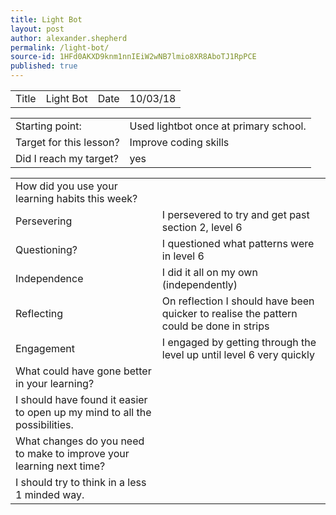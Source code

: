 ```yaml
---
title: Light Bot
layout: post
author: alexander.shepherd
permalink: /light-bot/
source-id: 1HFd0AKXD9knm1nnIEiW2wNB7lmio8XR8AboTJ1RpPCE
published: true
---
```

<table>
  <tr>
    <td>Title</td>
    <td>Light Bot</td>
    <td>Date</td>
    <td>10/03/18</td>
  </tr>
</table>


<table>
  <tr>
    <td>Starting point:</td>
    <td>Used lightbot once at primary school.</td>
  </tr>
  <tr>
    <td>Target for this lesson?</td>
    <td>Improve coding skills</td>
  </tr>
  <tr>
    <td>Did I reach my target? </td>
    <td>yes</td>
  </tr>
</table>


<table>
  <tr>
    <td>How did you use your learning habits this week?</td>
    <td></td>
  </tr>
  <tr>
    <td>Persevering</td>
    <td>I persevered to try and get past section 2, level 6</td>
  </tr>
  <tr>
    <td>Questioning?</td>
    <td>I questioned what patterns were in level 6</td>
  </tr>
  <tr>
    <td>Independence</td>
    <td>I did it all on my own (independently)</td>
  </tr>
  <tr>
    <td>Reflecting</td>
    <td>On reflection I should have been quicker to realise the pattern could be done in strips</td>
  </tr>
  <tr>
    <td>Engagement</td>
    <td>I engaged by getting through the level up until level 6 very quickly</td>
  </tr>
  <tr>
    <td>What could have gone better in your learning?</td>
    <td></td>
  </tr>
  <tr>
    <td>I should have found it easier to open up my mind to all the possibilities.</td>
    <td></td>
  </tr>
  <tr>
    <td>What changes do you need to make to improve your learning next time?</td>
    <td></td>
  </tr>
  <tr>
    <td>I should try to think in a less 1 minded way.</td>
    <td></td>
  </tr>
</table>


